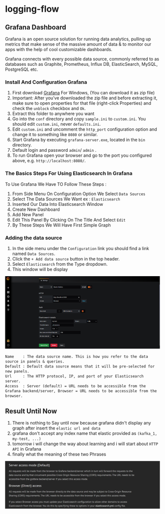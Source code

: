 # logging-flow

## Grafana Dashboard
Grafana is an open source solution for running data analytics, pulling up metrics that make sense of the massive amount of data & to monitor our apps with the help of cool customizable dashboards.

Grafana connects with every possible data source, commonly referred to as databases such as Graphite, Prometheus, Influx DB, ElasticSearch, MySQL, PostgreSQL etc.

### Install And Configuration Grafana 
1. First download [Grafana](https://grafana.com/grafana/download?platform=windows) For Windows, (You can download it as zip file)
2. Important: After you’ve downloaded the zip file and before extracting it, make sure to open properties for that file (right-click Properties) and check the `unblock` checkbox and `Ok`.
3. Extract this folder to anywhere you want
4. Go into the `conf` directory and copy `sample.ini` to `custom.ini`. You should edit `custom.ini`, never `defaults.ini`.
5. Edit `custom.ini` and uncomment the `http_port` configuration option and change it to something like `8080` or similar.
6. Start Grafana by executing `grafana-server.exe`, located in the `bin` directory.
7. Default login and password `admin`/ `admin` .
8. To run Grafana open your browser and go to the port you configured above, e.g. `http://localhost:8080/`. 

### The Basics Steps For Using Elasticsearch In Grafana 
To Use Grafana We Have TO Follow These Steps :
1. From Side Menu On Configuration Option We Select `Data Sources`
2. Select The Data Sources We Want ex : `Elasticsearch`
3. Inserted Our Data Into Elasticsearch Window
4. Create New Dashboard
5. Add New Panel
6. Edit This Panel By Clicking On The Title And Select `Edit`
7. By These Steps We Will Have First Simple Graph


### Adding the data source
1. In the side menu under the `Configuration` link you should find a link named `Data Sources`.
2. Click the `+ Add data source` button in the top header.
4. Select `Elasticsearch` from the Type dropdown.
5. This window will be display

![Elasticsearch Window](datasources_window.png "Elasticsearch data sources Window")

    Name	: The data source name. This is how you refer to the data source in panels & queries.
    Default	: Default data source means that it will be pre-selected for new panels.
    Url     : The HTTP protocol, IP, and port of your Elasticsearch server.
    Access	: Server (default) = URL needs to be accessible from the Grafana backend/server, Browser = URL needs to be accessible from the browser.


## Result Until Now
1. There is nothing to Say until now because grafana didn't display any graph after insert the `elastic url and data`
2. grafana don't accept any index name that elastic provided as `(kafka_1, my-test, ...)`
3. tomorrow i will change the way about learning and i will start about `HTTP API` in Grafana
4. finally what the meaning of these two Phrases

![grafana access](grafana_access.png "Grafana Elasticsearch Access")